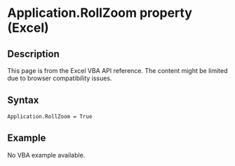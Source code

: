 # Application.RollZoom property (Excel)

## Description
This page is from the Excel VBA API reference. The content might be limited due to browser compatibility issues.

## Syntax
```vba
Application.RollZoom = True
```

## Example
No VBA example available.
